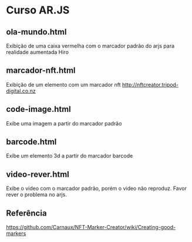 # Curso AR.JS

## ola-mundo.html

Exibição de uma caixa vermelha com o marcador padrão do arjs para realidade aumentada Hiro

## marcador-nft.html

Exibição de um elemento com um marcador nft
http://nftcreator.tripod-digital.co.nz

## code-image.html

Exibe uma imagem a partir do marcador padrão

## barcode.html

Exibe um elemento 3d a partir do marcador barcode


## video-rever.html

Exibe o video com o marcador padrão, porém o video não reproduz. Favor rever o problema no arjs.


## Referência

https://github.com/Carnaux/NFT-Marker-Creator/wiki/Creating-good-markers

